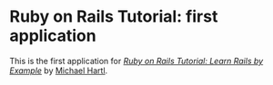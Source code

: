 # Ruby on Rails Tutorial: first application

This is the first application for  [*Ruby on Rails Tutorial: Learn Rails by Example*](http://railstutorial.org/) by [Michael Hartl](http://michaelhartl.com/).